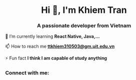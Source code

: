 <h1 align="center">Hi 👋, I'm Khiem Tran</h1>
<h3 align="center">A passionate developer from Vietnam</h3>

🌱 I’m currently learning **React Native, Java,...**

📫 How to reach me **ttkhiem310503@gm.uit.edu.vn**

⚡ Fun fact **I think I am capable of study anything**

<h3 align="left">Connect with me:</h3>
<p align="left">
</p>


